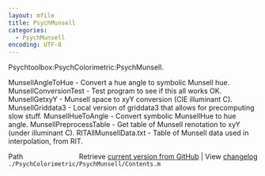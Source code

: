 ```yaml
---
layout: mfile
title: PsychMunsell
categories:
  - PsychMunsell
encoding: UTF-8
---
```


Psychtoolbox:PsychColorimetric:PsychMunsell.


  MunsellAngleToHue   - Convert a hue angle to symbolic Munsell hue.
  MunsellConversionTest - Test program to see if this all works OK.
  MunsellGetxyY       - Munsell space to xyY conversion (CIE illuminant C).
  MunsellGriddata3    - Local version of griddata3 that allows for precomputing slow stuff.
  MunsellHueToAngle   - Convert symbolic MunsellHue to hue angle.
  MunsellPreprocessTable - Get table of Munsell renotation to xyY (under illuminant C).
  RITAllMunsellData.txt - Table of Munsell data used in interpolation, from RIT.


<div class="code_header" style="text-align:right;">
  <span style="float:left;">Path&nbsp;&nbsp;</span> <span class="counter">Retrieve <a href=
  "https://raw.github.com/Psychtoolbox-3/Psychtoolbox-3/beta/./PsychColorimetric/PsychMunsell/Contents.m">current version from GitHub</a> | View <a href=
  "https://github.com/Psychtoolbox-3/Psychtoolbox-3/commits/beta/./PsychColorimetric/PsychMunsell/Contents.m">changelog</a></span>
</div>
<div class="code">
  <code>./PsychColorimetric/PsychMunsell/Contents.m</code>
</div>

